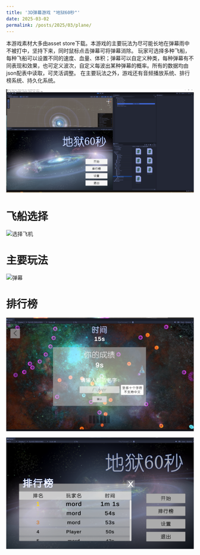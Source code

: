 ```yaml
---
title: '3D弹幕游戏 "地狱60秒"'
date: 2025-03-02
permalink: /posts/2025/03/plane/
---
```


本游戏素材大多由asset store下载。本游戏的主要玩法为尽可能长地在弹幕雨中不被打中，坚持下来，同时鼠标点击弹幕可将弹幕消除。
玩家可选择多种飞船，每种飞船可以设置不同的速度、血量、体积；弹幕可以自定义种类，每种弹幕有不同表现和效果，也可定义波次，自定义每波出某种弹幕的概率。所有的数据均由json配表中读取，可灵活调整。
在主要玩法之外，游戏还有音频播放系统、排行榜系统、持久化系统。

![主页](/images/plane/主页.png "主页")

飞船选择
======
![选择飞机](/images/plane/选择飞机.gif "选择飞机")

主要玩法
======
![弹幕](/images/plane/弹幕.gif "弹幕")

排行榜
======
![游戏结束](/images/plane/游戏结束.png "游戏结束")

![排行榜](/images/plane/排行榜.png "排行榜")
